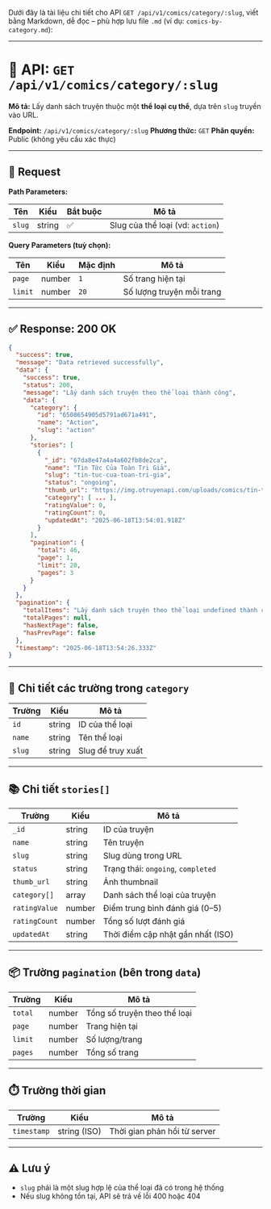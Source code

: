Dưới đây là tài liệu chi tiết cho API `GET /api/v1/comics/category/:slug`, viết bằng Markdown, dễ đọc – phù hợp lưu file `.md` (ví dụ: `comics-by-category.md`):

---

# 📘 API: `GET /api/v1/comics/category/:slug`

**Mô tả:**
Lấy danh sách truyện thuộc một **thể loại cụ thể**, dựa trên `slug` truyền vào URL.

**Endpoint:** `/api/v1/comics/category/:slug`
**Phương thức:** `GET`
**Phân quyền:** Public (không yêu cầu xác thực)

---

## 🧾 Request

**Path Parameters:**

| Tên    | Kiểu   | Bắt buộc | Mô tả                            |
| ------ | ------ | -------- | -------------------------------- |
| `slug` | string | ✅        | Slug của thể loại (vd: `action`) |

**Query Parameters (tuỳ chọn):**

| Tên     | Kiểu   | Mặc định | Mô tả                     |
| ------- | ------ | -------- | ------------------------- |
| `page`  | number | `1`      | Số trang hiện tại         |
| `limit` | number | `20`     | Số lượng truyện mỗi trang |

---

## ✅ Response: 200 OK

```json
{
  "success": true,
  "message": "Data retrieved successfully",
  "data": {
    "success": true,
    "status": 200,
    "message": "Lấy danh sách truyện theo thể loại thành công",
    "data": {
      "category": {
        "id": "6508654905d5791ad671a491",
        "name": "Action",
        "slug": "action"
      },
      "stories": [
        {
          "_id": "67da8e47a4a4a602fb8de2ca",
          "name": "Tin Tức Của Toàn Tri Giả",
          "slug": "tin-tuc-cua-toan-tri-gia",
          "status": "ongoing",
          "thumb_url": "https://img.otruyenapi.com/uploads/comics/tin-tuc-cua-toan-tri-gia-thumb.jpg",
          "category": [ ... ],
          "ratingValue": 0,
          "ratingCount": 0,
          "updatedAt": "2025-06-18T13:54:01.918Z"
        }
      ],
      "pagination": {
        "total": 46,
        "page": 1,
        "limit": 20,
        "pages": 3
      }
    }
  },
  "pagination": {
    "totalItems": "Lấy danh sách truyện theo thể loại undefined thành công",
    "totalPages": null,
    "hasNextPage": false,
    "hasPrevPage": false
  },
  "timestamp": "2025-06-18T13:54:26.333Z"
}
```

---

## 🧩 Chi tiết các trường trong `category`

| Trường | Kiểu   | Mô tả             |
| ------ | ------ | ----------------- |
| `id`   | string | ID của thể loại   |
| `name` | string | Tên thể loại      |
| `slug` | string | Slug để truy xuất |

---

## 📚 Chi tiết `stories[]`

| Trường        | Kiểu   | Mô tả                              |
| ------------- | ------ | ---------------------------------- |
| `_id`         | string | ID của truyện                      |
| `name`        | string | Tên truyện                         |
| `slug`        | string | Slug dùng trong URL                |
| `status`      | string | Trạng thái: `ongoing`, `completed` |
| `thumb_url`   | string | Ảnh thumbnail                      |
| `category[]`  | array  | Danh sách thể loại của truyện      |
| `ratingValue` | number | Điểm trung bình đánh giá (0–5)     |
| `ratingCount` | number | Tổng số lượt đánh giá              |
| `updatedAt`   | string | Thời điểm cập nhật gần nhất (ISO)  |

---

## 📦 Trường `pagination` (bên trong `data`)

| Trường  | Kiểu   | Mô tả                        |
| ------- | ------ | ---------------------------- |
| `total` | number | Tổng số truyện theo thể loại |
| `page`  | number | Trang hiện tại               |
| `limit` | number | Số lượng/trang               |
| `pages` | number | Tổng số trang                |

---

## ⏱️ Trường thời gian

| Trường      | Kiểu         | Mô tả                        |
| ----------- | ------------ | ---------------------------- |
| `timestamp` | string (ISO) | Thời gian phản hồi từ server |

---

## ⚠️ Lưu ý

* `slug` phải là một slug hợp lệ của thể loại đã có trong hệ thống
* Nếu slug không tồn tại, API sẽ trả về lỗi 400 hoặc 404

